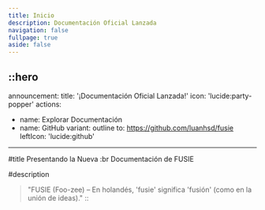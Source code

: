 ```yaml
---
title: Inicio
description: Documentación Oficial Lanzada
navigation: false
fullpage: true
aside: false
---
```


::hero
---
announcement:
  title: '¡Documentación Oficial Lanzada!'
  icon: 'lucide:party-popper'
actions:
  - name: Explorar Documentación
  - name: GitHub
    variant: outline
    to: https://github.com/luanhsd/fusie
    leftIcon: 'lucide:github'
---

#title
Presentando la Nueva :br Documentación de FUSIE

#description
> "FUSIE (Foo-zee) – En holandés, 'fusie' significa 'fusión' (como en la unión de ideas)."
::

